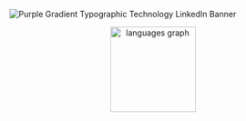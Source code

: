 
![Purple Gradient Typographic Technology LinkedIn Banner](https://github.com/Sreshta05/Sreshta05/assets/76899515/5870df0d-9380-48a4-b247-1dbf439979aa)


<div align="center">
  <img src="https://github-readme-stats.vercel.app/api/top-langs?username=Sreshta05&locale=en&hide_title=false&layout=compact&card_width=320&langs_count=5&theme=dracula&hide_border=false&order=2" height="150" alt="languages graph"  />
</div>

###
<!--
**Sreshta05/Sreshta05** is a ✨ _special_ ✨ repository because its `README.md` (this file) appears on your GitHub profile.

Here are some ideas to get you started:

- 🔭 I’m currently working on ...
- 🌱 I’m currently learning ...
- 👯 I’m looking to collaborate on ...
- 🤔 I’m looking for help with ...
- 💬 Ask me about ...
- 📫 How to reach me: ...
- 😄 Pronouns: ...
- ⚡ Fun fact: ...
-->
